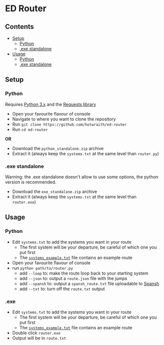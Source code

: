 # ED Router

## Contents

- [Setup](#setup)
    - [Python](#python)
    - [.exe standalone](#exe-standalone)
- [Usage](#usage)
    - [Python](#python1)
    - [.exe standalone](#exe)

## Setup
### Python 
Requires [Python 3.x](https://www.python.org/downloads/) and the [Requests library](https://requests.readthedocs.io/en/latest/)
- Open your favourite flavour of console
- Navigate to where you want to clone the repository
- Run `git clone https://github.com/hotwraith/ed-router`
- Run `cd ed-router`

**OR**

- Download the `python_standalone.zip` archive
- Extract it (always keep the `systems.txt` at the same level than `router.py`)

### .exe standalone

Warning: the .exe standalone doesn't allow to use some options, the python version is recommended.

- Download the `exe_standalone.zip` archive
- Extract it (always keep the `systems.txt` at the same level than `router.exe`)

## Usage

### Python

- Edit `systems.txt` to add the systems you want in your route
    - The first system will be your departure, be careful of which one you put first
    - The [`systems_example.txt`](https://github.com/hotwraith/ed-router/blob/main/systems_example.txt) file contains an example route
- Open your favourite flavour of console
- run `python path/to/router.py`
    - add `--loop` to: make the route loop back to your starting system
    - add `--json` to: output a `route.json` file with the jumps
    - add `--spansh` to: output a `spansh_route.txt` file uploadable to [Spansh](https://spansh.co.uk/)
    - add `--txt` to: turn off the `route.txt` output

### .exe

- Edit `systems.txt` to add the systems you want in your route
    - The first system will be your departure, be careful of which one you put first
    - The [`systems_example.txt`](https://github.com/hotwraith/ed-router/blob/main/systems_example.txt) file contains an example route
- Double click `router.exe`
- Output will be in `route.txt`
